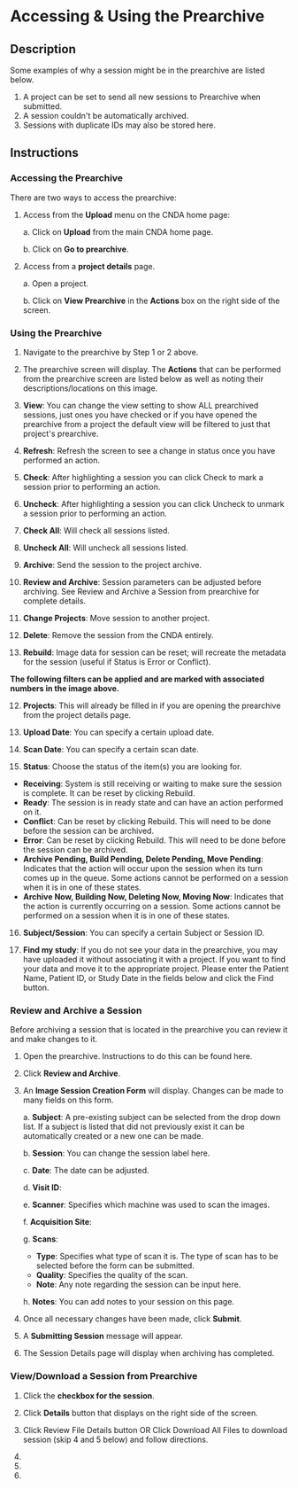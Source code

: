 # Accessing & Using the Prearchive


## **Description**

Some examples of why a session might be in the prearchive are listed below.

1. A project can be set to send all new sessions to Prearchive when submitted.
2. A session couldn't be automatically archived.
3. Sessions with duplicate IDs may also be stored here.
   
## **Instructions**
### **Accessing the Prearchive**
There are two ways to access the prearchive:

1. Access from the **Upload** menu on the CNDA home page:
   
   a. Click on **Upload** from the main CNDA home page.


   
    b. Click on **Go to prearchive**.


   
3. Access from a **project details** page.

   a. Open a project.

    b. Click on **View Prearchive** in the **Actions** box on the right side of the screen.


### **Using the Prearchive**
1. Navigate to the prearchive by Step 1 or 2 above.
2. The prearchive screen will display. The **Actions** that can be performed from the prearchive screen are listed below as well as noting their descriptions/locations on this image.



1.  **View**: You can change the view setting to show ALL prearchived sessions, just ones you have checked or if you have opened the prearchive from a project the default view will be filtered to just that project's prearchive.

2.  **Refresh**: Refresh the screen to see a change in status once you have performed an action.

3.  **Check**: After highlighting a session you can click Check to mark a session prior to performing an action.

4.  **Uncheck**: After highlighting a session you can click Uncheck to unmark a session prior to performing an action.

5.  **Check All**: Will check all sessions listed.

6.  **Uncheck All**: Will uncheck all sessions listed.

7.  **Archive**: Send the session to the project archive.

8.  **Review and Archive**: Session parameters can be adjusted before archiving. See Review and Archive a Session from prearchive for complete details.

9.  **Change Projects**: Move session to another project.

10. **Delete**: Remove the session from the CNDA entirely.

11. **Rebuild**: Image data for session can be reset; will recreate the metadata for the session (useful if Status is Error or Conflict).

**The following filters can be applied and are marked with associated numbers in the image above.**

12.  **Projects**: This will already be filled in if you are opening the prearchive from the project details page.

13.  **Upload Date**: You can specify a certain upload date.

14.  **Scan Date**: You can specify a certain scan date.

15.  **Status**: Choose the status of the item(s) you are looking for.

 - **Receiving**: System is still receiving or waiting to make sure the session is complete. It can be reset by clicking Rebuild.
 - **Ready**: The session is in ready state and can have an action performed on it.
 - **Conflict**: Can be reset by clicking Rebuild. This will need to be done before the session can be archived.
 - **Error**: Can be reset by clicking Rebuild. This will need to be done before the session can be archived.
 - **Archive Pending, Build Pending, Delete Pending, Move Pending**: Indicates that the action will occur upon the session when its turn comes up in the queue. Some actions cannot be performed on a session when it is in one of these states.
 - **Archive Now, Building Now, Deleting Now, Moving Now**: Indicates that the action is currently occurring on a session. Some actions cannot be performed on a session when it is in one of these states.
16.  **Subject/Session**: You can specify a certain Subject or Session ID.

17.  **Find my study**: If you do not see your data in the prearchive, you may have uploaded it without associating it with a project. If you want to find your data and move it to the appropriate project. Please enter the Patient Name, Patient ID, or Study Date in the fields below and click the Find button.

### **Review and Archive a Session**
Before archiving a session that is located in the prearchive you can review it and make changes to it.

1. Open the prearchive. Instructions to do this can be found here.

2. Click **Review and Archive**.



3. An **Image Session Creation Form** will display. Changes can be made to many fields on this form.
   
    a. **Subject**: A pre-existing subject can be selected from the drop down list. If a subject is listed that did not previously exist it can be automatically created or a new one can be made.
   
    b. **Session**: You can change the session label here.
   
    c. **Date**: The date can be adjusted.
   
    d. **Visit ID**:
   
    e. **Scanner**: Specifies which machine was used to scan the images.
   
    f. **Acquisition Site**:
   
    g. **Scans**:
   
     - **Type**: Specifies what type of scan it is. The type of scan has to be selected before the form can be submitted.
     - **Quality**: Specifies the quality of the scan.
     - **Note**: Any note regarding the session can be input here.
       
    h. **Notes**: You can add notes to your session on this page.



4. Once all necessary changes have been made, click **Submit**.

5. A **Submitting Session** message will appear.

6. The Session Details page will display when archiving has completed.

### **View/Download a Session from Prearchive**

1. Click the **checkbox for the session**.

2. Click **Details** button that displays on the right side of the screen.



3. Click Review File Details button OR Click Download All Files to download session (skip 4 and 5 below) and follow directions.
4. 
5. 
6. 

